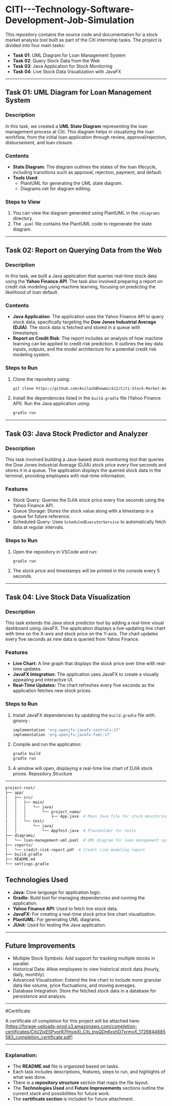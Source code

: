 # CITI---Technology-Software-Development-Job-Simulation

This repository contains the source code and documentation for a stock market analysis tool built as part of the Citi internship tasks. The project is divided into four main tasks:

- **Task 01**: UML Diagram for Loan Management System
- **Task 02**: Query Stock Data from the Web
- **Task 03**: Java Application for Stock Monitoring
- **Task 04**: Live Stock Data Visualization with JavaFX

---

## Task 01: UML Diagram for Loan Management System

### Description
In this task, we created a **UML State Diagram** representing the loan management process at Citi. This diagram helps in visualizing the loan workflow, from the initial loan application through review, approval/rejection, disbursement, and loan closure.

### Contents
- **State Diagram**: The diagram outlines the states of the loan lifecycle, including transitions such as approval, rejection, payment, and default.
- **Tools Used**: 
  - PlantUML for generating the UML state diagram.
  - Diagrams.net for diagram editing.

### Steps to View
1. You can view the diagram generated using PlantUML in the `/diagrams` directory.
2. The `.puml` file contains the PlantUML code to regenerate the state diagram.

---

## Task 02: Report on Querying Data from the Web

### Description
In this task, we built a Java application that queries real-time stock data using the **Yahoo Finance API**. The task also involved preparing a report on credit risk modeling using machine learning, focusing on predicting the likelihood of loan default.

### Contents
- **Java Application**: The application uses the Yahoo Finance API to query stock data, specifically targeting the **Dow Jones Industrial Average (DJIA)**. The stock data is fetched and stored in a queue with timestamps.
- **Report on Credit Risk**: The report includes an analysis of how machine learning can be applied to credit risk prediction. It outlines the key data inputs, outputs, and the model architecture for a potential credit risk modeling system.

### Steps to Run
1. Clone the repository using:
   ```bash
   git clone https://github.com/AvilashBhowmick12/Citi-Stock-Market-Analysis-Tool-Task-03.git
2. Install the dependencies listed in the `build.gradle` file (Yahoo Finance API).
Run the Java application using:
    ```bash
    gradle run

---

## Task 03: Java Stock Predictor and Analyzer

### Description

This task involved building a Java-based stock monitoring tool that queries the Dow Jones Industrial Average (DJIA) stock price every five seconds and stores it in a queue. The application displays the queried stock data in the terminal, providing employees with real-time information.

### Features
- Stock Query: Queries the DJIA stock price every five seconds using the Yahoo Finance API.
- Queue Storage: Stores the stock value along with a timestamp in a queue for future reference.
- Scheduled Query: Uses `ScheduledExecutorService` to automatically fetch data at regular intervals.

### Steps to Run
1. Open the repository in VSCode and run:
    ```bash
    gradle run
2. The stock price and timestamps will be printed in the console every 5 seconds.

---


## Task 04: Live Stock Data Visualization
### Description

This task extends the Java stock predictor tool by adding a real-time visual dashboard using JavaFX. The application displays a live-updating line chart with time on the X-axis and stock price on the Y-axis. The chart updates every five seconds as new data is queried from Yahoo Finance.

### Features
- **Live Chart:** A line graph that displays the stock price over time with real-time updates.
- **JavaFX Integration:** The application uses JavaFX to create a visually appealing and interactive UI.
- **Real-Time Updates:** The chart refreshes every five seconds as the application fetches new stock prices.

### Steps to Run
1. Install JavaFX dependencies by updating the `build.gradle` file with:
groovy : 
    ```bash
    implementation 'org.openjfx:javafx-controls:17'
    implementation 'org.openjfx:javafx-fxml:17'
2. Compile and run the application:
    ```bash
    gradle build
    gradle run
3. A window will open, displaying a real-time line chart of DJIA stock prices.
Repository Structure

---

```bash
project-root/
├── app/
│   ├── src/
│   │   ├── main/
│   │   │   └── java/
│   │   │       └── project_name/
│   │   │           ├── App.java  # Main Java file for stock monitoring and visualization
│   │   └── test/
│   │       └── java/
│   │           └── AppTest.java  # Placeholder for tests
├── diagrams/
│   └── loan-management-uml.puml  # UML diagram for loan management system
├── reports/
│   └── credit-risk-report.pdf  # Credit risk modeling report
├── build.gradle
├── README.md
└── settings.gradle
```

## Technologies Used

- **Java:** Core language for application logic.
- **Gradle:** Build tool for managing dependencies and running the application.
- **Yahoo Finance API:** Used to fetch live stock data.
- **JavaFX:** For creating a real-time stock price line chart visualization.
- **PlantUML:** For generating UML diagrams.
- **JUnit:** Used for testing the Java application.

---

## Future Improvements

- Multiple Stock Symbols: Add support for tracking multiple stocks in parallel.
- Historical Data: Allow employees to view historical stock data (hourly, daily, monthly).
- Advanced Visualization: Extend the line chart to include more granular data like volume, price fluctuations, and moving averages.
- Database Integration: Store the fetched stock data in a database for persistence and analysis.

---


#Certificate

A certificate of completion for this project will be attached here:
[https://forage-uploads-prod.s3.amazonaws.com/completion-certificates/Citi/2jxESPvorR7fmypXj_Citi_tnsQDn6xxhD7xrmvX_1726844685583_completion_certificate.pdf]

---

### Explanation:
- The **README.md** file is organized based on tasks.
- Each task includes descriptions, features, steps to run, and highlights of what was done.
- There is a **repository structure** section that maps the file layout.
- The **Technologies Used** and **Future Improvements** sections outline the current stack and possibilities for future work.
- The **certificate section** is included for future attachment.
